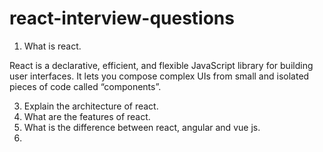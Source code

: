 # react-interview-questions


1. What is react.

  React is a declarative, efficient, and flexible JavaScript library for building user interfaces. It lets you compose complex UIs from small and isolated pieces of code called      “components”.


3. Explain the architecture of react.
4. What are the features of react.
5. What is the difference between react, angular and vue js.
6. 
